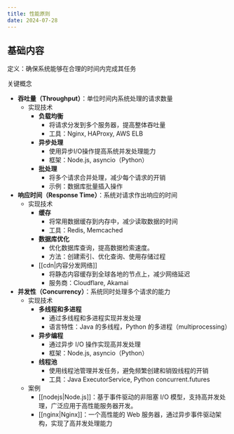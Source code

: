 ```yaml
---
title: 性能原则
date: 2024-07-28
---
```

## 基础内容

定义：确保系统能够在合理的时间内完成其任务

关键概念

- **吞吐量（Throughput）**：单位时间内系统处理的请求数量
    - 实现技术
        - **负载均衡**
            - 将请求分发到多个服务器，提高整体吞吐量
            - 工具：Nginx, HAProxy, AWS ELB
        - **异步处理**
            - 使用异步I/O操作提高系统并发处理能力
            - 框架：Node.js, asyncio（Python）
        - **批处理**
            - 将多个请求合并处理，减少每个请求的开销
            - 示例：数据库批量插入操作
- **响应时间（Response Time）**：系统对请求作出响应的时间
    - 实现技术
        - **缓存**
            - 将常用数据缓存到内存中，减少读取数据的时间
            - 工具：Redis, Memcached
        - **数据库优化**
            - 优化数据库查询，提高数据检索速度。
            - 方法：创建索引、优化查询、使用存储过程
        - [[cdn|内容分发网络]]
            - 将静态内容缓存到全球各地的节点上，减少网络延迟
            - 服务商：Cloudflare, Akamai
- **并发性（Concurrency）**：系统同时处理多个请求的能力
    - 实现技术
        - **多线程和多进程**
            - 通过多线程和多进程实现并发处理
            - 语言特性：Java 的多线程，Python 的多进程（multiprocessing）
        - **异步编程**
            - 通过异步 I/O 操作实现高并发处理
            - 框架：Node.js, asyncio（Python）
        - **线程池**
            - 使用线程池管理并发任务，避免频繁创建和销毁线程的开销
            - 工具：Java ExecutorService, Python concurrent.futures
    - 案例
        - [[nodejs|Node.js]]：基于事件驱动的非阻塞 I/O 模型，支持高并发处理，广泛应用于高性能服务器开发。
        - [[nginx|Nginx]]：一个高性能的 Web 服务器，通过异步事件驱动架构，实现了高并发处理能力
